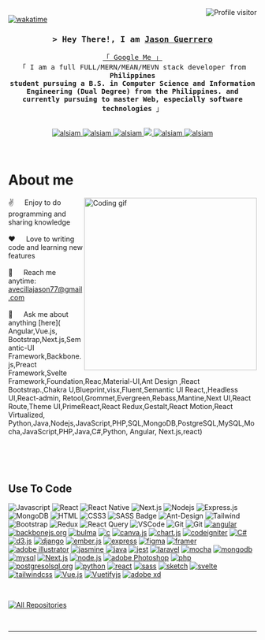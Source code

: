 <!--
<h2 align="center">
  Welcome to Jason Guerrero World!
  <img src="https://media.giphy.com/media/hvRJCLFzcasrR4ia7z/giphy.gif" width="28">
</h2>
-->

<!--
<p align="center">
  <a href="https://github.com/alsiam"><img src="https://readme-typing-svg.herokuapp.com/?lines=Self%20Taught%20Programmer;Front%20End%20Developer;1.5%2B%20years%20of%20coding%20experience;Always%20learning%20new%20things&center=true&width=380&height=45"></a>
</p>

 -->

<a href="https://komarev.com/ghpvc/?username=alsiam">
  <img align="right" src="https://komarev.com/ghpvc/?username=alsiam&label=Visitors&color=0e75b6&style=flat" alt="Profile visitor" />
</a>


[![wakatime](https://wakatime.com/badge/user/eebb3dd8-d9b2-40de-9b88-6fd6cac99dbc.svg)](https://wakatime.com/@eebb3dd8-d9b2-40de-9b88-6fd6cac99dbc)

<!-- Intro  -->
<h3 align="center">
        <samp>&gt; Hey There!, I am
                <b><a target="_blank" href="https://alsiam.com">Jason Guerrero</a></b>
        </samp>
</h3>


<p align="center"> 
  <samp>
    <a href="">「 Google Me 」</a>
    <br>
    「 I am a full FULL/MERN/MEAN/MEVN stack  developer from <b>Philippines <br> student pursuing a B.S. in Computer Science and Information Engineering (Dual Degree) from the Philippines. and currently pursuing to master Web, especially software technologies</b> 」
    <br>
    <br>
  </samp>
</p>

<p align="center">
 <a href="" target="blank">
  <img src="https://img.shields.io/badge/Website-DC143C?style=for-the-badge&logo=medium&logoColor=white" alt="alsiam" />
 </a>
 <a href="" target="_blank">
  <img src="https://img.shields.io/badge/LinkedIn-0077B5?style=for-the-badge&logo=linkedin&logoColor=white" alt="alsiam"/>
 </a>
 <a href="" target="_blank">
  <img src="https://img.shields.io/badge/dev.to-0A0A0A?style=for-the-badge&logo=dev.to&logoColor=white" alt="alsiam" />
 </a>
 <a href="" target="_blank">
  <img src="https://img.shields.io/badge/Twitter-1DA1F2?style=for-the-badge&logo=twitter&logoColor=white" />
 </a>
 <a href="" target="_blank">
  <img src="https://img.shields.io/badge/Instagram-fe4164?style=for-the-badge&logo=instagram&logoColor=white" alt="alsiam" />
 </a> 
 <a href="" target="_blank">
  <img src="https://img.shields.io/badge/Facebook-20BEFF?&style=for-the-badge&logo=facebook&logoColor=white" alt="alsiam"  />
  </a> 
</p>
<br />

<!-- About Section -->
 # About me
 
<p>
 <img align="right" width="350" src="/assets/programmer.gif" alt="Coding gif" />
  
 ✌️ &emsp; Enjoy to do programming and sharing knowledge <br/><br/>
 ❤️ &emsp; Love to writing code and learning new features<br/><br/>
 📧 &emsp; Reach me anytime: avecillajason77@gmail.com<br/><br/>
 💬 &emsp; Ask me about anything [here](
Angular,Vue.js,
Bootstrap,Next.js,Semantic-UI Framework,Backbone.js,Preact Framework,Svelte Framework,Foundation,Reac,Material-UI,Ant Design ,React Bootstrap.,Chakra U,Blueprint,visx,Fluent,Semantic UI React,,Headless UI,React-admin, Retool,Grommet,Evergreen,Rebass,Mantine,Next UI,React Route,Theme UI,PrimeReact,React Redux,Gestalt,React Motion,React Virtualized,
Python,Java,Nodejs,JavaScript,PHP,SQL,MongoDB,PostgreSQL,MySQL,Mocha,JavaScript,PHP,Java,C#,Python, Angular, Next.js,react)

</p>

<br/>
<br/>
<br/>

## Use To Code

![Javascript](https://img.shields.io/badge/Javascript-F0DB4F?style=for-the-badge&labelColor=black&logo=javascript&logoColor=F0DB4F)
![React](https://img.shields.io/badge/-React-61DBFB?style=for-the-badge&labelColor=black&logo=react&logoColor=61DBFB)
![React Native](https://img.shields.io/badge/React_Native-20232A?style=for-the-badge&logo=react&logoColor=61DAFB)
![Next.js](https://img.shields.io/badge/next.js-000000?style=for-the-badge&logo=nextdotjs&logoColor=white)
![Nodejs](https://img.shields.io/badge/Nodejs-3C873A?style=for-the-badge&labelColor=black&logo=node.js&logoColor=3C873A)
![Express.js](https://img.shields.io/badge/Express.js-000000?style=for-the-badge&logo=express&logoColor=white)
![MongoDB](https://img.shields.io/badge/MongoDB-4EA94B?style=for-the-badge&logo=mongodb&logoColor=white)
![HTML](https://img.shields.io/badge/HTML5-E34F26?style=for-the-badge&logo=html5&logoColor=white)
![CSS3](https://img.shields.io/badge/CSS3-1572B6?style=for-the-badge&logo=css3&logoColor=white)
![SASS Badge](https://img.shields.io/badge/Sass-CC6699?style=for-the-badge&logo=sass&logoColor=white)
![Ant-Design](https://img.shields.io/badge/AntDesign-0170FE?style=for-the-badge&logo=antdesign&logoColor=white)
![Tailwind](https://img.shields.io/badge/Tailwind_CSS-092749?style=for-the-badge&logo=tailwindcss&logoColor=06B6D4&labelColor=000000)
![Bootstrap](https://img.shields.io/badge/Bootstrap-563D7C?style=for-the-badge&logo=bootstrap&logoColor=white)
![Redux](https://img.shields.io/badge/Redux-593D88?style=for-the-badge&logo=redux&logoColor=white)
![React Query](https://img.shields.io/badge/-React_Query-FF4154?style=for-the-badge&logo=react%20query&logoColor=white)
![VSCode](https://img.shields.io/badge/Visual_Studio-0078d7?style=for-the-badge&logo=visual%20studio&logoColor=white)
![Git](https://img.shields.io/badge/Git-F05032?style=for-the-badge&logo=git&logoColor=white)
![Git](https://img.shields.io/badge/Git-F05032?style=for-the-badge&logo=git&logoColor=white)
<a href='https://github.com/shivamkapasia0' target="_blank"><img alt='angular' src='https://img.shields.io/badge/angular-100000?style=for-the-badge&logo=angular&logoColor=white&labelColor=black&color=black'/></a>
<a href='https://github.com/shivamkapasia0' target="_blank"><img alt='backbonejs.org' src='https://img.shields.io/badge/backbonejs.org-100000?style=for-the-badge&logo=backbonejs.org&logoColor=white&labelColor=000000&color=black'/></a>
<a href='https://github.com/shivamkapasia0' target="_blank"><img alt='bulma' src='https://img.shields.io/badge/bulma-100000?style=for-the-badge&logo=bulma&logoColor=white&labelColor=000000&color=black'/></a>
<a href='https://github.com/shivamkapasia0' target="_blank"><img alt='c' src='https://img.shields.io/badge/language-100000?style=for-the-badge&logo=c&logoColor=white&labelColor=000000&color=black'/></a>
<a href='https://github.com/shivamkapasia0' target="_blank"><img alt='canva.js' src='https://img.shields.io/badge/canva.js-100000?style=for-the-badge&logo=canva.js&logoColor=white&labelColor=000000&color=black'/></a>
<a href='https://github.com/shivamkapasia0' target="_blank"><img alt='chart.js' src='https://img.shields.io/badge/chart.js-100000?style=for-the-badge&logo=chart.js&logoColor=white&labelColor=000000&color=black'/></a>
<a href='https://github.com/shivamkapasia0' target="_blank"><img alt='codeigniter' src='https://img.shields.io/badge/codeigniter-100000?style=for-the-badge&logo=codeigniter&logoColor=white&labelColor=000000&color=black'/></a>
<a href='https://github.com/shivamkapasia0' target="_blank"><img alt='C#' src='https://img.shields.io/badge/language-100000?style=for-the-badge&logo=C#&logoColor=white&labelColor=000000&color=black'/></a>
<a href='https://github.com/shivamkapasia0' target="_blank"><img alt='d3.js' src='https://img.shields.io/badge/d3.js-100000?style=for-the-badge&logo=d3.js&logoColor=white&labelColor=000000&color=black'/></a>
<a href='https://github.com/shivamkapasia0' target="_blank"><img alt='django' src='https://img.shields.io/badge/django-100000?style=for-the-badge&logo=django&logoColor=white&labelColor=000000&color=black'/></a>
<a href='https://github.com/shivamkapasia0' target="_blank"><img alt='ember.js' src='https://img.shields.io/badge/ember.js-100000?style=for-the-badge&logo=ember.js&logoColor=white&labelColor=000000&color=black'/></a>
<a href='https://github.com/shivamkapasia0' target="_blank"><img alt='express' src='https://img.shields.io/badge/express-100000?style=for-the-badge&logo=express&logoColor=white&labelColor=000000&color=black'/></a>
<a href='https://github.com/shivamkapasia0' target="_blank"><img alt='figma' src='https://img.shields.io/badge/figma-100000?style=for-the-badge&logo=figma&logoColor=white&labelColor=000000&color=black'/></a>
<a href='https://github.com/shivamkapasia0' target="_blank"><img alt='framer' src='https://img.shields.io/badge/framer-100000?style=for-the-badge&logo=framer&logoColor=white&labelColor=000000&color=black'/></a>
<a href='https://github.com/shivamkapasia0' target="_blank"><img alt='adobe illustrator' src='https://img.shields.io/badge/adobe_illustrator-100000?style=for-the-badge&logo=adobe illustrator&logoColor=white&labelColor=000000&color=black'/></a>
<a href='https://github.com/shivamkapasia0' target="_blank"><img alt='jasmine' src='https://img.shields.io/badge/jasmine-100000?style=for-the-badge&logo=jasmine&logoColor=white&labelColor=000000&color=black'/></a>
<a href='https://github.com/shivamkapasia0' target="_blank"><img alt='java' src='https://img.shields.io/badge/java-100000?style=for-the-badge&logo=java&logoColor=white&labelColor=000000&color=black'/></a>
<a href='https://github.com/shivamkapasia0' target="_blank"><img alt='jest' src='https://img.shields.io/badge/jest-100000?style=for-the-badge&logo=jest&logoColor=white&labelColor=000000&color=black'/></a>
<a href='https://github.com/shivamkapasia0' target="_blank"><img alt='laravel' src='https://img.shields.io/badge/laravel-100000?style=for-the-badge&logo=laravel&logoColor=white&labelColor=000000&color=black'/></a>
<a href='https://github.com/shivamkapasia0' target="_blank"><img alt='mocha' src='https://img.shields.io/badge/mocha-100000?style=for-the-badge&logo=mocha&logoColor=white&labelColor=000000&color=black'/></a>
<a href='https://github.com/shivamkapasia0' target="_blank"><img alt='mongodb' src='https://img.shields.io/badge/mongodb-100000?style=for-the-badge&logo=mongodb&logoColor=white&labelColor=000000&color=black'/></a>
<a href='https://github.com/shivamkapasia0' target="_blank"><img alt='mysql' src='https://img.shields.io/badge/mysql-100000?style=for-the-badge&logo=mysql&logoColor=white&labelColor=000000&color=black'/></a>
<a href='https://github.com/shivamkapasia0' target="_blank"><img alt='Next.js' src='https://img.shields.io/badge/Next.js-100000?style=for-the-badge&logo=Next.js&logoColor=white&labelColor=000000&color=black'/></a>
<a href='https://github.com/shivamkapasia0' target="_blank"><img alt='node.js' src='https://img.shields.io/badge/node.js-100000?style=for-the-badge&logo=node.js&logoColor=white&labelColor=000000&color=black'/></a>
<a href='https://github.com/shivamkapasia0' target="_blank"><img alt='adobe Photoshop' src='https://img.shields.io/badge/adobe_Photoshop-100000?style=for-the-badge&logo=adobe Photoshop&logoColor=white&labelColor=000000&color=black'/></a>
<a href='https://github.com/shivamkapasia0' target="_blank"><img alt='php' src='https://img.shields.io/badge/php-100000?style=for-the-badge&logo=php&logoColor=white&labelColor=000000&color=black'/></a>
<a href='https://github.com/shivamkapasia0' target="_blank"><img alt='postgresolsql.org' src='https://img.shields.io/badge/postgresolsql.org-100000?style=for-the-badge&logo=postgresolsql.org&logoColor=white&labelColor=000000&color=black'/></a>
<a href='https://github.com/shivamkapasia0' target="_blank"><img alt='python' src='https://img.shields.io/badge/python-100000?style=for-the-badge&logo=python&logoColor=white&labelColor=000000&color=black'/></a>
<a href='https://github.com/shivamkapasia0' target="_blank"><img alt='react' src='https://img.shields.io/badge/python-100000?style=for-the-badge&logo=react&logoColor=white&labelColor=000000&color=black'/></a>
<a href='https://github.com/shivamkapasia0' target="_blank"><img alt='sass' src='https://img.shields.io/badge/sass-100000?style=for-the-badge&logo=sass&logoColor=white&labelColor=000000&color=black'/></a>
<a href='https://github.com/shivamkapasia0' target="_blank"><img alt='sketch' src='https://img.shields.io/badge/sketch-100000?style=for-the-badge&logo=sketch&logoColor=white&labelColor=000000&color=black'/></a>
<a href='https://github.com/shivamkapasia0' target="_blank"><img alt='svelte' src='https://img.shields.io/badge/svelte-100000?style=for-the-badge&logo=svelte&logoColor=white&labelColor=000000&color=black'/></a>
<a href='https://github.com/shivamkapasia0' target="_blank"><img alt='tailwindcss' src='https://img.shields.io/badge/tailwindcss-100000?style=for-the-badge&logo=tailwindcss&logoColor=white&labelColor=000000&color=black'/></a>
<a href='https://github.com/shivamkapasia0' target="_blank"><img alt='Vue.js' src='https://img.shields.io/badge/Vue.js-100000?style=for-the-badge&logo=Vue.js&logoColor=white&labelColor=000000&color=black'/></a>
<a href='https://github.com/shivamkapasia0' target="_blank"><img alt='Vuetifyjs' src='https://img.shields.io/badge/Vuetifyjs-100000?style=for-the-badge&logo=Vuetifyjs&logoColor=white&labelColor=000000&color=black'/></a>
<a href='https://github.com/shivamkapasia0' target="_blank"><img alt='adobe xd' src='https://img.shields.io/badge/adobe_xd-100000?style=for-the-badge&logo=adobe xd&logoColor=white&labelColor=000000&color=black'/></a>

<br/>


<p align="left">
  <a href="" target="_blank"><img alt="All Repositories" title="All Repositories" src="https://img.shields.io/badge/-All%20Repos-2962FF?style=for-the-badge&logo=koding&logoColor=white"/></a>
</p>

<br/>
<hr/>
<br/>

